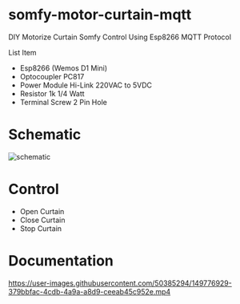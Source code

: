 # somfy-motor-curtain-mqtt
DIY Motorize Curtain Somfy Control Using Esp8266 MQTT Protocol

List Item

- Esp8266 (Wemos D1 Mini)
- Optocoupler PC817
- Power Module Hi-Link 220VAC to 5VDC
- Resistor 1k 1/4 Watt
- Terminal Screw 2 Pin Hole

# Schematic
![schematic](https://user-images.githubusercontent.com/50385294/149084904-f7d43823-94c6-4acb-9ad4-0a0f2bf50791.png)

# Control
- Open Curtain
- Close Curtain
- Stop Curtain

# Documentation
https://user-images.githubusercontent.com/50385294/149776929-379bbfac-4cdb-4a9a-a8d9-ceeab45c952e.mp4

